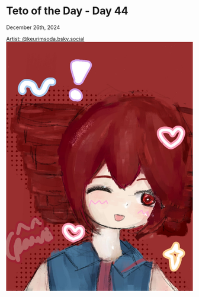 # Teto of the Day - Day 44
<div class="post-date">December 26th, 2024</div>


[Artist: @keurimsoda.bsky.social](https://bsky.app/profile/keurimsoda.bsky.social/post/3le5h5e2o5s2n)
![Kasane Teto Art](/totd/DAY_44.jpg)
